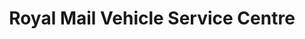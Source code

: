 ---
title: "Royal Mail Vehicle Service Centre"
url: /aberdeen/royal-mail-vehicle-service-centre/
shop: car repair
---